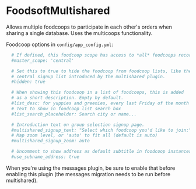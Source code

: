 FoodsoftMultishared
===================

Allows multiple foodcoops to participate in each other's orders when sharing a
single database. Uses the multicoops functionality.

Foodcoop options in `config/app_config.yml`:
```yaml
  # If defined, this foodcoop scope has access to *all* foodcoops records.
  #master_scope: 'central'

  # Set this to true to hide the foodcoop from foodcoop lists, like the
  # central signup list introduced by the multishared plugin.
  #hidden: true

  # When showing this foodcoop in a list of foodcoops, this is added
  # as a short description. Empty by default.
  #list_desc: for yuppies and greenies, every last Friday of the month
  # Text to show in foodcoop list search box
  #list_search_placeholder: Search city or name...

  # Introduction text on group selection signup page.
  #multishared_signup_text: "Select which foodcoop you'd like to join:"
  # Map zoom level, or 'auto' to fit all (default is auto)
  #multishared_signup_zoom: auto

  # Uncomment to show address as default subtitle in foodcoop instances.
  #use_subname_address: true
```

When you're using the messages plugin, be sure to enable that before enabling
this plugin (the messages migration needs to be run before multishared).

